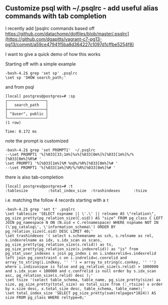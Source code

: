## Customize psql with ~/.psqlrc - add useful alias commands with tab completion


I recently add [psqlrc commands based off https://github.com/datachomp/dotfiles/blob/master/.psqlrc](https://github.com/dgapitts/vagrant-c7-pg13-pg13/commit/a59ce47941f5ba8d364227c1097d1cffbe5254f8)

I want to give a quick demo of how this works

Starting off with a simple example

```
-bash-4.2$ grep 'set sp' .psqlrc
\set sp 'SHOW search_path;'
```

and from psql
```
[local] postgres@postgres=# :sp
┌─────────────────┐
│   search_path   │
├─────────────────┤
│ "$user", public │
└─────────────────┘
(1 row)

Time: 0.172 ms
```

note the prompt is customized

```
-bash-4.2$ grep 'set PROMPT1'  ~/.psqlrc
--\set PROMPT1 '%[%033[33;1m%]%x%[%033[0m%]%[%033[1m%]%/%[%033[0m%]%R%# '
\set PROMPT1 '%[%033[1m%]%M %n@%/%R%[%033[0m%]%# '
--\set PROMPT1 '%[%033[1m%]%M/%/%R%[%033[0m%]%# '
```

there is also tab-completion
```
[local] postgres@postgres=# :t
:tablesize         :total_index_size  :trashindexes      :tsize	
```

i.e. matching the follow 4 records starting with a `t`

```
-bash-4.2$ grep 'set t' .psqlrc
\set tablesize 'SELECT nspname || \'.\' || relname AS \"relation\", pg_size_pretty(pg_relation_size(C.oid)) AS "size" FROM pg_class C LEFT JOIN pg_namespace N ON (N.oid = C.relnamespace) WHERE nspname NOT IN (\'pg_catalog\', \'information_schema\') ORDER BY pg_relation_size(C.oid) DESC LIMIT 40;'
\set trashindexes '( select s.schemaname as sch, s.relname as rel, s.indexrelname as idx, s.idx_scan as scans, pg_size_pretty(pg_relation_size(s.relid)) as ts, pg_size_pretty(pg_relation_size(s.indexrelid)) as "is" from pg_stat_user_indexes s join pg_index i on i.indexrelid=s.indexrelid left join pg_constraint c on i.indrelid=c.conrelid and array_to_string(i.indkey, '' '') = array_to_string(c.conkey, '' '') where i.indisunique is false and pg_relation_size(s.relid) > 1000000 and s.idx_scan < 100000 and c.confrelid is null order by s.idx_scan asc, pg_relation_size(s.relid) desc );'
\set tsize '(select table_schema, table_name, pg_size_pretty(size) as size, pg_size_pretty(total_size) as total_size from (:_rtsize) x order by x.size desc, x.total_size desc, table_schema, table_name);'
\set total_index_size 'SELECT pg_size_pretty(sum(relpages*1024)) AS size FROM pg_class WHERE reltype=0;'
```



